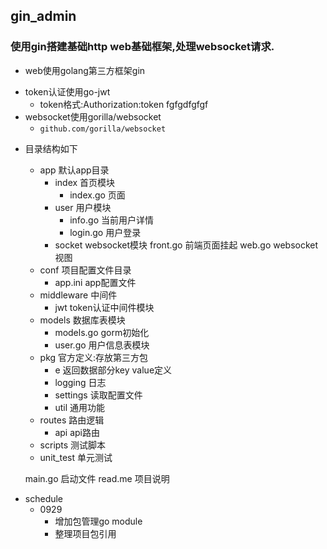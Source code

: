 ## gin_admin
### 使用gin搭建基础http web基础框架,处理websocket请求.
* web使用golang第三方框架gin
+ token认证使用go-jwt
    - token格式:Authorization:token fgfgdfgfgf
+ websocket使用gorilla/websocket
    - ```github.com/gorilla/websocket``` 
   
* 目录结构如下
    + app 默认app目录
        + index 首页模块
            - index.go 页面
        + user 用户模块
            - info.go 当前用户详情
            - login.go 用户登录
        + socket websocket模块
            front.go 前端页面挂起
            web.go websocket视图
    + conf 项目配置文件目录
        - app.ini app配置文件
    + middleware 中间件
        - jwt token认证中间件模块
    + models 数据库表模块
        - models.go gorm初始化
        - user.go 用户信息表模块
    + pkg 官方定义:存放第三方包
        - e 返回数据部分key value定义
        - logging 日志
        - settings 读取配置文件
        - util 通用功能
    + routes 路由逻辑
        - api api路由
    + scripts 测试脚本
    + unit_test 单元测试
    
    main.go 启动文件
    read.me 项目说明
    
+ schedule
    + 0929
        - 增加包管理go module
        - 整理项目包引用
    